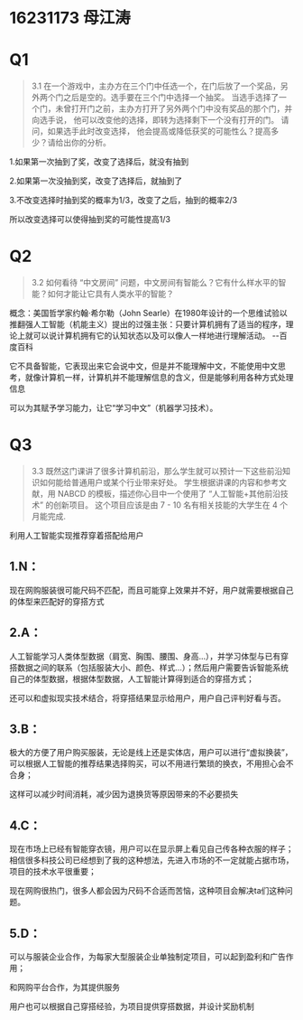 ﻿
﻿ 

16231173 母江涛
==============


Q1
==

>3.1 在一个游戏中，主办方在三个门中任选一个，在门后放了一个奖品，另外两个门之后是空的。选手要在三个门中选择一个抽奖。 当选手选择了一个门，未曾打开门之前，主办方打开了另外两个门中没有奖品的那个门，并向选手说， 他可以改变他的选择，即转为选择剩下一个没有打开的门。 请问，如果选手此时改变选择， 他会提高或降低获奖的可能性么？提高多少？请给出你的分析。 

1.如果第一次抽到了奖，改变了选择后，就没有抽到

2.如果第一次没抽到奖，改变了选择后，就抽到了

3.不改变选择时抽到奖的概率为1/3，改变了之后，抽到的概率2/3

所以改变选择可以使得抽到奖的可能性提高1/3


Q2
==
>3.2 如何看待 “中文房间” 问题，中文房间有智能么？它有什么样水平的智能？如何才能让它具有人类水平的智能？

概念：美国哲学家约翰·希尔勒（John Searle）在1980年设计的一个思维试验以推翻强人工智能（机能主义）提出的过强主张：只要计算机拥有了适当的程序，理论上就可以说计算机拥有它的认知状态以及可以像人一样地进行理解活动。 --百度百科

它不具备智能，它表现出来它会说中文，但是并不能理解中文，不能使用中文思考，就像计算机一样，计算机并不能理解信息的含义，但是能够利用各种方式处理信息

可以为其赋予学习能力，让它“学习中文”（机器学习技术）。


Q3
==
>3.3 既然这门课讲了很多计算机前沿，那么学生就可以预计一下这些前沿知识如何能给普通用户或某个行业带来好处。 学生根据讲课的内容和参考文献，用 NABCD 的模板，描述你心目中一个使用了 “人工智能+其他前沿技术” 的创新项目。 这个项目应该是由 7 - 10 名有相关技能的大学生在 4 个月能完成.

利用人工智能实现推荐穿着搭配给用户

1.N：
----
现在网购服装很可能尺码不匹配，而且可能穿上效果并不好，用户就需要根据自己的体型来匹配好的穿搭方式

2.A：
----

人工智能学习人类体型数据（肩宽、胸围、腰围、身高...），并学习体型与已有穿搭数据之间的联系（包括服装大小、颜色、样式...）；然后用户需要告诉智能系统自己的体型数据，根据体型数据，人工智能计算得到适合的穿搭方式；

还可以和虚拟现实技术结合，将穿搭结果显示给用户，用户自己评判好看与否。

3.B：
----
极大的方便了用户购买服装，无论是线上还是实体店，用户可以进行“虚拟换装”，可以根据人工智能的推荐结果选择购买，可以不用进行繁琐的换衣，不用担心会不合身；

这样可以减少时间消耗，减少因为退换货等原因带来的不必要损失

4.C：
----
现在市场上已经有智能穿衣镜，用户可以在显示屏上看见自己传各种衣服的样子；相信很多科技公司已经想到了我的这种想法，先进入市场的不一定就能占据市场，项目的技术水平很重要；

现在网购很热门，很多人都会因为尺码不合适而苦恼，这种项目会解决ta们这种问题。

5.D：
----
可以与服装企业合作，为每家大型服装企业单独制定项目，可以起到盈利和广告作用；

和网购平台合作，为其提供服务

用户也可以根据自己穿搭经验，为项目提供穿搭数据，并设计奖励机制


